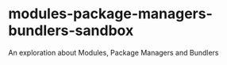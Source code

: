 # modules-package-managers-bundlers-sandbox
An exploration about Modules, Package Managers and Bundlers
